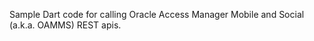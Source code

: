 
Sample Dart code for calling Oracle Access Manager Mobile and Social
(a.k.a. OAMMS) REST apis. 



